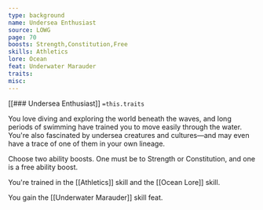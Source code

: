 ```yaml
---
type: background
name: Undersea Enthusiast 
source: LOWG
page: 70
boosts: Strength,Constitution,Free
skills: Athletics
lore: Ocean
feat: Underwater Marauder
traits: 
misc: 
---
```


[[### Undersea Enthusiast]]
`=this.traits`


You love diving and exploring the world beneath the waves, and long periods of swimming have trained you to move easily through the water. You're also fascinated by undersea creatures and cultures—and may even have a trace of one of them in your own lineage.

Choose two ability boosts. One must be to Strength or Constitution, and one is a free ability boost.

You're trained in the [[Athletics]] skill and the [[Ocean Lore]] skill.

You gain the [[Underwater Marauder]] skill feat.

